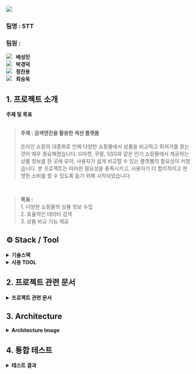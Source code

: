 <img src="https://capsule-render.vercel.app/api?type=waving&color=auto&height=200&section=header&text=MarketNawa&fontSize=80&fontColor=ffffff" />

###  팀명 : 5TT

###  팀원 :

[<img src="https://img.shields.io/badge/Github-Link-ffffff?logo=Github">](https://github.com/mini-xi) <strong>&nbsp;&nbsp;배성민</strong> <br>
[<img src="https://img.shields.io/badge/Github-Link-ffffff?logo=Github">](https://github.com/Virtue14) <strong>&nbsp;&nbsp;박경덕</strong> <br>
[<img src="https://img.shields.io/badge/Github-Link-ffffff?logo=Github">](https://github.com/jcy168942) <strong>&nbsp;&nbsp;정찬용</strong> <br>
[<img src="https://img.shields.io/badge/Github-Link-ffffff?logo=Github">](https://github.com/miniato2) <strong>&nbsp;&nbsp;최승욱</strong> <br>

## 1. 프로젝트 소개

<summary><b>주제 및 목표</b></summary>

<br>

> <b>주제 : 검색엔진을 활용한 섹션 플랫폼</b><br>
<br> 온라인 쇼핑의 대중화로 인해 다양한 쇼핑몰에서 상품을 비교하고 최저가를 찾는 것이 매우 중요해졌습니다. G마켓, 쿠팡, SSG와 같은 인기 쇼핑몰에서 제공하는 상품 정보를 한 곳에 모아, 사용자가 쉽게 비교할 수 있는 플랫폼의 필요성이 커졌습니다. 본 프로젝트는 이러한 필요성을 충족시키고, 사용자가 더 합리적이고 현명한 소비를 할 수 있도록 돕기 위해 시작되었습니다.
<br>

> <b>목표 :</b>
<br>1. 다양한 쇼핑몰의 상품 정보 수집
<br>2. 효율적인 데이터 검색
<br>3. 상품 비교 기능 제공


## ⚙️ Stack / Tool

<details><summary><b>기술스택</b></summary>

<div align="center">

|SpringBoot|Vue|HTML|CSS|JavaScript|Spring Data JPA|Bootstrap|
|---|---|---|---|---|---|---|
|<img src="https://img.shields.io/badge/Spring Boot-6DB33F?style=for-the-badge&logo=Spring Boot&logoColor=white">|<img src="https://img.shields.io/badge/Vue-4FC08D?style=for-the-badge&logo=Vue.js&logoColor=white">|<img src="https://img.shields.io/badge/HTML-E34F26?style=for-the-badge&logo=HTML5&logoColor=white">|<img src="https://img.shields.io/badge/CSS-1572B6?style=for-the-badge&logo=CSS3&logoColor=white">|<img src="https://img.shields.io/badge/JavaScript-F7DE1E?style=for-the-badge&logo=JavaScript&logoColor=white">|<img src="https://img.shields.io/badge/Spring Data JPA-6DB33F?style=for-the-badge">|<img src="https://img.shields.io/badge/Bootstrap-7952B3?style=for-the-badge&logo=Bootstrap&logoColor=white">|

</div>

</details>

<details><summary><b>사용 TOOL</b></summary>

<div align="center">

|IntelliJ IDEA|Visual Studio|GitHub|Slack|
|---|---|---|---|
|<img src="https://img.shields.io/badge/IntelliJ IDEA-000000?style=for-the-badge&logo=IntelliJ IDEA&logoColor=white">|<img src="https://img.shields.io/badge/Visual Studio-007ACC?style=for-the-badge&logo=Visual Studio Code&logoColor=white">|<img src="https://img.shields.io/badge/HeidiSQL-6DB33F?style=for-the-badge">|<img src="https://img.shields.io/badge/Slack-4A154B?style=for-the-badge&logo=Slack&logoColor=white">|
</div>
<br>

</details>


## 2. 프로젝트 관련 문서
<details>
<summary><b>프로젝트 관련 문서</b></summary>

[1. WBS](https://docs.google.com/spreadsheets/d/1jvoKqp3NGzzegz2JJBvKO5IRRKYIRiAfsd_VLdNu83Q/edit?gid=0#gid=0) <br><br>
[2. 요구사항 명세서](https://docs.google.com/spreadsheets/d/1jvoKqp3NGzzegz2JJBvKO5IRRKYIRiAfsd_VLdNu83Q/edit?gid=815044917#gid=815044917) <br><br>
[3. Modeling](https://github.com/Himedia-bootcamp/MarketNawa/blob/80bc7ee4c7aedda2d4a1e5dddb9aa934fec1b1a7/img/marketnawa-modeling.png) <br><br>
[4. 화면설계서](https://github.com/Himedia-bootcamp/MarketNawa/blob/80bc7ee4c7aedda2d4a1e5dddb9aa934fec1b1a7/img/marketnawa-screen.png)<br><br>


</details>

## 3. Architecture
<details>
<summary><b>Architecture Image</b></summary>

<img src="https://github.com/Himedia-bootcamp/MarketNawa/blob/80bc7ee4c7aedda2d4a1e5dddb9aa934fec1b1a7/img/marketnawa-architecture.png"/>

</details>


## 4. 통합 테스트

<details><summary><b>테스트 결과</b></summary>

</details>

